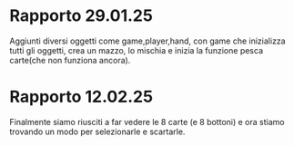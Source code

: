 # Rapporto 29.01.25
Aggiunti diversi oggetti come game,player,hand, con game che inizializza tutti gli oggetti, crea un mazzo, lo mischia e inizia la funzione pesca carte(che non funziona ancora).
# Rapporto 12.02.25
Finalmente siamo riusciti a far vedere le 8 carte (e  8 bottoni) e ora stiamo trovando un modo per selezionarle e scartarle.